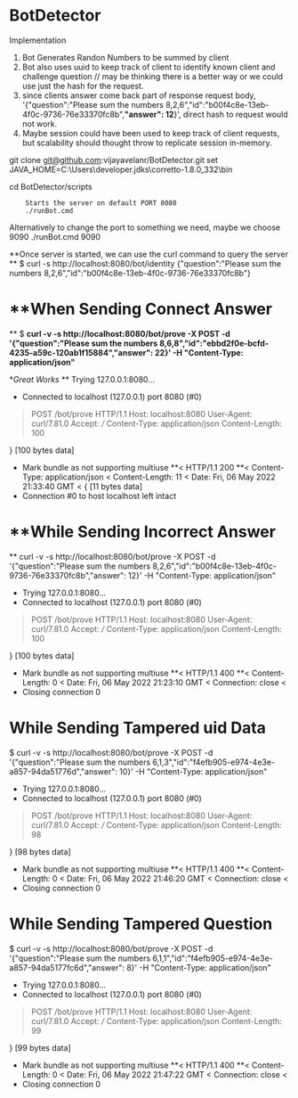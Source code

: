 # BotDetector

Implementation

1. Bot Generates Randon Numbers to be summed by client
2. Bot also uses uuid to keep track of client to identify known client and challenge question // may be thinking there is a better way or we could use just the hash for the request.
3. since clients answer come back part of response request body, '{"question":"Please sum the numbers 8,2,6","id":"b00f4c8e-13eb-4f0c-9736-76e33370fc8b",**"answer": 12**}', direct hash to request would not work.
4. Maybe session could have been used to keep track of client requests, but scalability should thought throw to replicate session in-memory.

git clone git@github.com:vijayavelanr/BotDetector.git
set JAVA_HOME=C:\Users\developer\.jdks\corretto-1.8.0_332\bin

cd BotDetector/scripts

        Starts the server on default PORT 8080
        ./runBot.cmd

Alternatively to change the port to something we need, maybe we choose 9090
        ./runBot.cmd 9090

**Once server is started, we can use the curl command to query the server
**
$  curl -s http://localhost:8080/bot/identity
{"question":"Please sum the numbers 8,2,6","id":"b00f4c8e-13eb-4f0c-9736-76e33370fc8b"}


**When Sending Connect Answer
================================================================
**
$  **curl -v -s http://localhost:8080/bot/prove -X POST -d '{"question":"Please sum the numbers 8,6,8","id":"ebbd2f0e-bcfd-4235-a59c-120ab1f15884","answer": 22}'  -H "Content-Type: application/json"**


**Great Works* **  Trying 127.0.0.1:8080...

* Connected to localhost (127.0.0.1) port 8080 (#0)
> POST /bot/prove HTTP/1.1
> Host: localhost:8080
> User-Agent: curl/7.81.0
> Accept: */*
> Content-Type: application/json
> Content-Length: 100
>
} [100 bytes data]
* Mark bundle as not supporting multiuse
**< HTTP/1.1 200
**< Content-Type: application/json
< Content-Length: 11
< Date: Fri, 06 May 2022 21:33:40 GMT
<
{ [11 bytes data]
* Connection #0 to host localhost left intact



**While Sending Incorrect Answer
================================================================
** curl -v -s http://localhost:8080/bot/prove -X POST -d '{"question":"Please sum the numbers 8,2,6","id":"b00f4c8e-13eb-4f0c-9736-76e33370fc8b","answer": 12}'  -H "Content-Type: application/json"

*   Trying 127.0.0.1:8080...
* Connected to localhost (127.0.0.1) port 8080 (#0)
> POST /bot/prove HTTP/1.1
> Host: localhost:8080
> User-Agent: curl/7.81.0
> Accept: */*
> Content-Type: application/json
> Content-Length: 100
>
} [100 bytes data]
* Mark bundle as not supporting multiuse
**< HTTP/1.1 400
**< Content-Length: 0
< Date: Fri, 06 May 2022 21:23:10 GMT
< Connection: close
<
* Closing connection 0


**While Sending Tampered uid Data**
=================================================================

$  curl -v -s http://localhost:8080/bot/prove -X POST -d '{"question":"Please sum the numbers 6,1,3","id":"f4efb905-e974-4e3e-a857-94da51776d","answer": 10}'  -H "Content-Type: application/json"
*   Trying 127.0.0.1:8080...
* Connected to localhost (127.0.0.1) port 8080 (#0)
> POST /bot/prove HTTP/1.1
> Host: localhost:8080
> User-Agent: curl/7.81.0
> Accept: */*
> Content-Type: application/json
> Content-Length: 98
>
} [98 bytes data]
* Mark bundle as not supporting multiuse
**< HTTP/1.1 400
**< Content-Length: 0
< Date: Fri, 06 May 2022 21:46:20 GMT
< Connection: close
<
* Closing connection 0

**While Sending Tampered Question**
====================================================================
$  curl -v -s http://localhost:8080/bot/prove -X POST -d '{"question":"Please sum the numbers 6,1,1","id":"f4efb905-e974-4e3e-a857-94da5177fc6d","answer": 8}'  -H "Content-Type: application/json"
*   Trying 127.0.0.1:8080...
* Connected to localhost (127.0.0.1) port 8080 (#0)
> POST /bot/prove HTTP/1.1
> Host: localhost:8080
> User-Agent: curl/7.81.0
> Accept: */*
> Content-Type: application/json
> Content-Length: 99
>
} [99 bytes data]
* Mark bundle as not supporting multiuse
**< HTTP/1.1 400
**< Content-Length: 0
< Date: Fri, 06 May 2022 21:47:22 GMT
< Connection: close
<
* Closing connection 0

